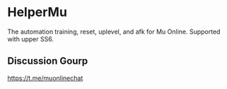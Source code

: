 # HelperMu
The automation training, reset, uplevel, and afk for Mu Online. Supported with upper SS6.


## Discussion Gourp
https://t.me/muonlinechat

